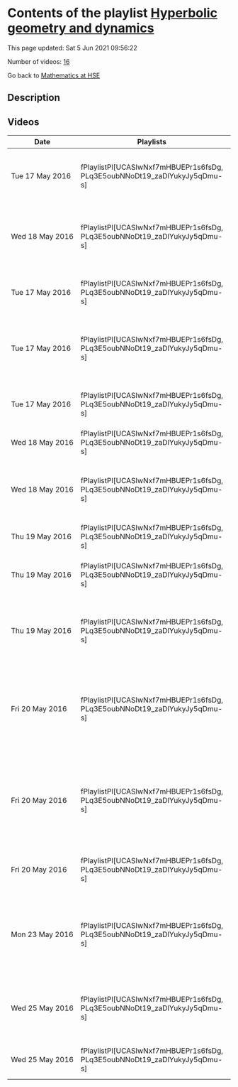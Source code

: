 # Contents of the playlist [Hyperbolic geometry and dynamics](https://www.youtube.com/playlist?list=PLq3E5oubNNoDt19_zaDlYukyJy5qDmu-s)

This page updated: Sat 5 Jun 2021 09:56:22

Number of videos: [16](#videos)

Go back to [Mathematics at HSE](../README.md)

## Description



## Videos

|Date|Playlists|Links|Name|
|---|---|---|---|
| Tue&nbsp;17&nbsp;May&nbsp;2016 | fPlaylistPl[UCASlwNxf7mHBUEPr1s6fsDg, PLq3E5oubNNoDt19_zaDlYukyJy5qDmu-s] |  | [[**e**](https://studio.youtube.com/video/ISyHTvDuMmE/edit "Edit")] [Olivier Guichard, Hyperbolic groups and subgroups of Lie groups](https://www.youtube.com/watch?v=ISyHTvDuMmE&list=PLq3E5oubNNoDt19_zaDlYukyJy5qDmu-s "Этот ролик обработан в Видеоредакторе YouTube (http://www.youtube.com/editor)") |
| Wed&nbsp;18&nbsp;May&nbsp;2016 | fPlaylistPl[UCASlwNxf7mHBUEPr1s6fsDg, PLq3E5oubNNoDt19_zaDlYukyJy5qDmu-s] |  | [[**e**](https://studio.youtube.com/video/BjyRkeUuXqw/edit "Edit")] [Alexandre Ananin, Spherical and hyperbolic 2-spheres with cone singularities](https://www.youtube.com/watch?v=BjyRkeUuXqw&list=PLq3E5oubNNoDt19_zaDlYukyJy5qDmu-s "Этот ролик обработан в Видеоредакторе YouTube (http://www.youtube.com/editor)") |
| Tue&nbsp;17&nbsp;May&nbsp;2016 | fPlaylistPl[UCASlwNxf7mHBUEPr1s6fsDg, PLq3E5oubNNoDt19_zaDlYukyJy5qDmu-s] |  | [[**e**](https://studio.youtube.com/video/LggfVtJ-b9c/edit "Edit")] [Simion Filip, The Multiplicative Ergodic Theorem (1)](https://www.youtube.com/watch?v=LggfVtJ-b9c&list=PLq3E5oubNNoDt19_zaDlYukyJy5qDmu-s "Этот ролик обработан в Видеоредакторе YouTube (http://www.youtube.com/editor)") |
| Tue&nbsp;17&nbsp;May&nbsp;2016 | fPlaylistPl[UCASlwNxf7mHBUEPr1s6fsDg, PLq3E5oubNNoDt19_zaDlYukyJy5qDmu-s] |  | [[**e**](https://studio.youtube.com/video/axj5PSM3TIU/edit "Edit")] [Serge Cantat, Periodic points of automorphisms of projective surfaces (1)](https://www.youtube.com/watch?v=axj5PSM3TIU&list=PLq3E5oubNNoDt19_zaDlYukyJy5qDmu-s "Этот ролик обработан в Видеоредакторе YouTube (http://www.youtube.com/editor)") |
| Tue&nbsp;17&nbsp;May&nbsp;2016 | fPlaylistPl[UCASlwNxf7mHBUEPr1s6fsDg, PLq3E5oubNNoDt19_zaDlYukyJy5qDmu-s] |  | [[**e**](https://studio.youtube.com/video/d6kh7gO1WD8/edit "Edit")] [Simion Filip, The Multiplicative Ergodic Theorem (2)](https://www.youtube.com/watch?v=d6kh7gO1WD8&list=PLq3E5oubNNoDt19_zaDlYukyJy5qDmu-s "Этот ролик обработан в Видеоредакторе YouTube (http://www.youtube.com/editor)") |
| Wed&nbsp;18&nbsp;May&nbsp;2016 | fPlaylistPl[UCASlwNxf7mHBUEPr1s6fsDg, PLq3E5oubNNoDt19_zaDlYukyJy5qDmu-s] |  | [[**e**](https://studio.youtube.com/video/x8SW1Y4Oyvc/edit "Edit")] [Simion Filip, Counting Techniques](https://www.youtube.com/watch?v=x8SW1Y4Oyvc&list=PLq3E5oubNNoDt19_zaDlYukyJy5qDmu-s "Этот ролик обработан в Видеоредакторе YouTube (http://www.youtube.com/editor)") |
| Wed&nbsp;18&nbsp;May&nbsp;2016 | fPlaylistPl[UCASlwNxf7mHBUEPr1s6fsDg, PLq3E5oubNNoDt19_zaDlYukyJy5qDmu-s] |  | [[**e**](https://studio.youtube.com/video/RFZEX43oc6c/edit "Edit")] [Serge Cantat, Periodic points of automorphisms of projective surfaces (2)](https://www.youtube.com/watch?v=RFZEX43oc6c&list=PLq3E5oubNNoDt19_zaDlYukyJy5qDmu-s "Этот ролик обработан в Видеоредакторе YouTube (http://www.youtube.com/editor)") |
| Thu&nbsp;19&nbsp;May&nbsp;2016 | fPlaylistPl[UCASlwNxf7mHBUEPr1s6fsDg, PLq3E5oubNNoDt19_zaDlYukyJy5qDmu-s] |  | [[**e**](https://studio.youtube.com/video/gjh2ci0bDEY/edit "Edit")] [Alexander Furman, Mostow rigidity](https://www.youtube.com/watch?v=gjh2ci0bDEY&list=PLq3E5oubNNoDt19_zaDlYukyJy5qDmu-s "Этот ролик обработан в Видеоредакторе YouTube (http://www.youtube.com/editor)") |
| Thu&nbsp;19&nbsp;May&nbsp;2016 | fPlaylistPl[UCASlwNxf7mHBUEPr1s6fsDg, PLq3E5oubNNoDt19_zaDlYukyJy5qDmu-s] |  | [[**e**](https://studio.youtube.com/video/HgpbrIvxsoY/edit "Edit")] [Vadim Kaimanovich, Boundaries in topology and probability](https://www.youtube.com/watch?v=HgpbrIvxsoY&list=PLq3E5oubNNoDt19_zaDlYukyJy5qDmu-s "Этот ролик обработан в Видеоредакторе YouTube (http://www.youtube.com/editor)") |
| Thu&nbsp;19&nbsp;May&nbsp;2016 | fPlaylistPl[UCASlwNxf7mHBUEPr1s6fsDg, PLq3E5oubNNoDt19_zaDlYukyJy5qDmu-s] |  | [[**e**](https://studio.youtube.com/video/yCWeHiUvByU/edit "Edit")] [Serge Cantat, Periodic points of automorphisms of projective surfaces (3)](https://www.youtube.com/watch?v=yCWeHiUvByU&list=PLq3E5oubNNoDt19_zaDlYukyJy5qDmu-s "Этот ролик обработан в Видеоредакторе YouTube (http://www.youtube.com/editor)") |
| Fri&nbsp;20&nbsp;May&nbsp;2016 | fPlaylistPl[UCASlwNxf7mHBUEPr1s6fsDg, PLq3E5oubNNoDt19_zaDlYukyJy5qDmu-s] |  | [[**e**](https://studio.youtube.com/video/awhRM_FkPGo/edit "Edit")] [Alexander Furman, Locally symmetric metrics entropy minimizers after Besson-Courtois-Gallot](https://www.youtube.com/watch?v=awhRM_FkPGo&list=PLq3E5oubNNoDt19_zaDlYukyJy5qDmu-s "Этот ролик обработан в Видеоредакторе YouTube (http://www.youtube.com/editor)") |
| Fri&nbsp;20&nbsp;May&nbsp;2016 | fPlaylistPl[UCASlwNxf7mHBUEPr1s6fsDg, PLq3E5oubNNoDt19_zaDlYukyJy5qDmu-s] |  | [[**e**](https://studio.youtube.com/video/FJuZiIAz-mA/edit "Edit")] [Alexander Furman, Locally symmetric metrics entropy minimizers after Besson-Courtois-Gallot  (2)](https://www.youtube.com/watch?v=FJuZiIAz-mA&list=PLq3E5oubNNoDt19_zaDlYukyJy5qDmu-s "Этот ролик обработан в Видеоредакторе YouTube (http://www.youtube.com/editor)") |
| Fri&nbsp;20&nbsp;May&nbsp;2016 | fPlaylistPl[UCASlwNxf7mHBUEPr1s6fsDg, PLq3E5oubNNoDt19_zaDlYukyJy5qDmu-s] |  | [[**e**](https://studio.youtube.com/video/mtIDyv4GRqk/edit "Edit")] [Andrei Malyutin, Random walks and hyperbolic spaces](https://www.youtube.com/watch?v=mtIDyv4GRqk&list=PLq3E5oubNNoDt19_zaDlYukyJy5qDmu-s "Этот ролик обработан в Видеоредакторе YouTube (http://www.youtube.com/editor)") |
| Mon&nbsp;23&nbsp;May&nbsp;2016 | fPlaylistPl[UCASlwNxf7mHBUEPr1s6fsDg, PLq3E5oubNNoDt19_zaDlYukyJy5qDmu-s] |  | [[**e**](https://studio.youtube.com/video/SIgu6d-tmYU/edit "Edit")] [Dmitri Scheglov, Logarithmic angular diffusion for rational right triangular billiards and high gen](https://www.youtube.com/watch?v=SIgu6d-tmYU&list=PLq3E5oubNNoDt19_zaDlYukyJy5qDmu-s "Этот ролик обработан в Видеоредакторе YouTube (http://www.youtube.com/editor)") |
| Wed&nbsp;25&nbsp;May&nbsp;2016 | fPlaylistPl[UCASlwNxf7mHBUEPr1s6fsDg, PLq3E5oubNNoDt19_zaDlYukyJy5qDmu-s] |  | [[**e**](https://studio.youtube.com/video/2gmXBPt1djc/edit "Edit")] [Dmitry Kleinbock, Hyperbolic dynamics and intrinsic Diophantine approximation](https://www.youtube.com/watch?v=2gmXBPt1djc&list=PLq3E5oubNNoDt19_zaDlYukyJy5qDmu-s "Этот ролик обработан в Видеоредакторе YouTube (http://www.youtube.com/editor)") |
| Wed&nbsp;25&nbsp;May&nbsp;2016 | fPlaylistPl[UCASlwNxf7mHBUEPr1s6fsDg, PLq3E5oubNNoDt19_zaDlYukyJy5qDmu-s] |  | [[**e**](https://studio.youtube.com/video/ThUBtp_T-hs/edit "Edit")] [Anatoly Vershik, How to classify the filtrations](https://www.youtube.com/watch?v=ThUBtp_T-hs&list=PLq3E5oubNNoDt19_zaDlYukyJy5qDmu-s "Этот ролик обработан в Видеоредакторе YouTube (http://www.youtube.com/editor)") |
